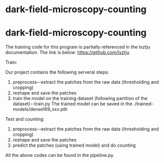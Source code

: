 # dark-field-microscopy-counting
# dark-field-microscopy-counting
The training code for this program is partially referenced in the lxztju documentation. The link is below: https://github.com/lxztju


Train:

Our project contains the following serveral steps:
1. preprocess--extract the patches from the raw data (thresholding and cropping)
2. reshape and save the patches
3. train the model on the training dataset (following partition of the dataset)--train.py
The trained model can be saved in the ./trained-models/dense169_xxx.pth

Test and counting:
1. preprocess--extract the patches from the raw data (thresholding and cropping)
2. reshape and save the patches
3. predict the patches (using trained model) and do counting

All the above codes can be found in the pipeline.py. 


